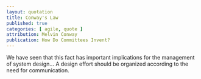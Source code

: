 ```yaml
---
layout: quotation
title: Conway's Law
published: true
categories: [ agile, quote ]
attribution: Melvin Conway
publication: How Do Committees Invent?
---
```


We have seen that this fact has important implications for the management of system design... 
A design effort should be organized according to the need for communication.
